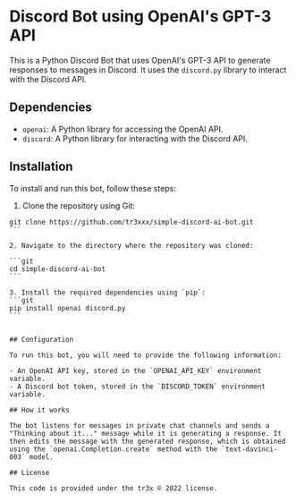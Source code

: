 # Discord Bot using OpenAI's GPT-3 API

This is a Python Discord Bot that uses OpenAI's GPT-3 API to generate responses to messages in Discord. It uses the `discord.py` library to interact with the Discord API.

## Dependencies

- `openai`: A Python library for accessing the OpenAI API.
- `discord`: A Python library for interacting with the Discord API.

## Installation

To install and run this bot, follow these steps:

1. Clone the repository using Git:

````git
git clone https://github.com/tr3xxx/simple-discord-ai-bot.git
```

2. Navigate to the directory where the repository was cloned:

```git
cd simple-discord-ai-bot
```

3. Install the required dependencies using `pip`:
```git
pip install openai discord.py
```


## Configuration

To run this bot, you will need to provide the following information:

- An OpenAI API key, stored in the `OPENAI_API_KEY` environment variable.
- A Discord bot token, stored in the `DISCORD_TOKEN` environment variable.

## How it works

The bot listens for messages in private chat channels and sends a "Thinking about it..." message while it is generating a response. It then edits the message with the generated response, which is obtained using the `openai.Completion.create` method with the `text-davinci-003` model.

## License

This code is provided under the tr3x © 2022 license.
